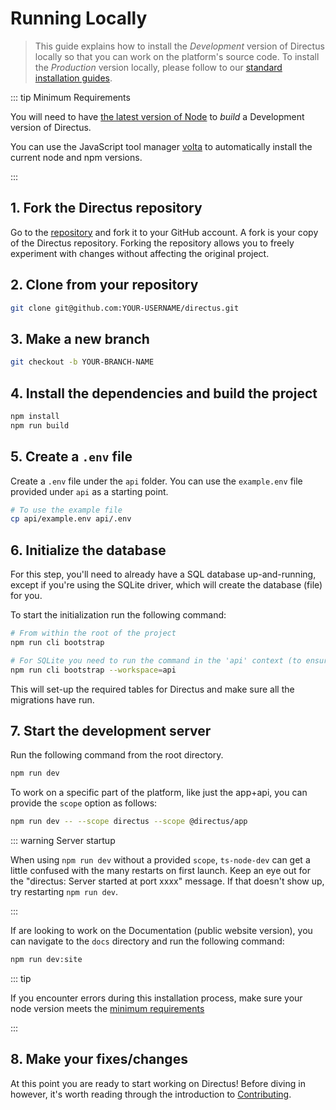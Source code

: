 # Running Locally

> This guide explains how to install the _Development_ version of Directus locally so that you can work on the
> platform's source code. To install the _Production_ version locally, please follow to our
> [standard installation guides](/getting-started/installation/).

::: tip Minimum Requirements

You will need to have [the latest version of Node](https://nodejs.org/en/download/current/) to _build_ a Development
version of Directus.

You can use the JavaScript tool manager [volta](https://volta.sh/) to automatically install the current node and npm
versions.

:::

## 1. Fork the Directus repository

Go to the [repository](https://github.com/directus/directus) and fork it to your GitHub account. A fork is your copy of
the Directus repository. Forking the repository allows you to freely experiment with changes without affecting the
original project.

## 2. Clone from your repository

```bash
git clone git@github.com:YOUR-USERNAME/directus.git
```

## 3. Make a new branch

```bash
git checkout -b YOUR-BRANCH-NAME
```

## 4. Install the dependencies and build the project

```bash
npm install
npm run build
```

## 5. Create a `.env` file

Create a `.env` file under the `api` folder. You can use the `example.env` file provided under `api` as a starting
point.

```bash
# To use the example file
cp api/example.env api/.env
```

## 6. Initialize the database

For this step, you'll need to already have a SQL database up-and-running, except if you're using the SQLite driver,
which will create the database (file) for you.

To start the initialization run the following command:

```bash
# From within the root of the project
npm run cli bootstrap

# For SQLite you need to run the command in the 'api' context (to ensure the database file is created in the right directory)
npm run cli bootstrap --workspace=api
```

This will set-up the required tables for Directus and make sure all the migrations have run.

## 7. Start the development server

Run the following command from the root directory.

```bash
npm run dev
```

To work on a specific part of the platform, like just the app+api, you can provide the `scope` option as follows:

```bash
npm run dev -- --scope directus --scope @directus/app
```

::: warning Server startup

When using `npm run dev` without a provided `scope`, `ts-node-dev` can get a little confused with the many restarts on
first launch. Keep an eye out for the "directus: Server started at port xxxx" message. If that doesn't show up, try
restarting `npm run dev`.

:::

If are looking to work on the Documentation (public website version), you can navigate to the `docs` directory and run
the following command:

```bash
npm run dev:site
```

::: tip

If you encounter errors during this installation process, make sure your node version meets the
[minimum requirements](/guides/installation/cli)

:::

## 8. Make your fixes/changes

At this point you are ready to start working on Directus! Before diving in however, it's worth reading through the
introduction to [Contributing](/contributing/introduction).
